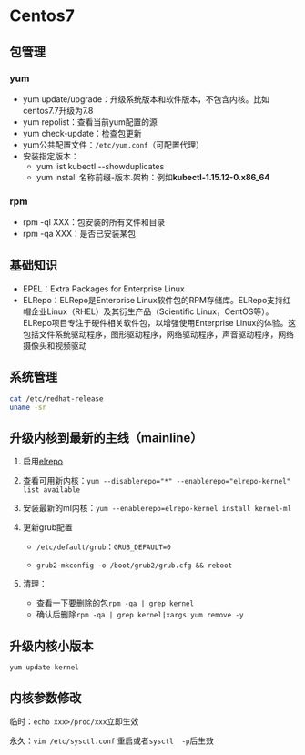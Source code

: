 # Centos7

## 包管理

### yum

- yum update/upgrade：升级系统版本和软件版本，不包含内核。比如centos7.7升级为7.8
- yum repolist：查看当前yum配置的源
- yum check-update：检查包更新
- yum公共配置文件：`/etc/yum.conf`（可配置代理）
- 安装指定版本：
  - yum list kubectl --showduplicates
  - yum install 名称前缀-版本.架构：例如**kubectl-1.15.12-0.x86_64**

### rpm

- rpm -ql XXX：包安装的所有文件和目录
- rpm -qa XXX：是否已安装某包

## 基础知识

- EPEL：Extra Packages for Enterprise Linux
- ELRepo：ELRepo是Enterprise Linux软件包的RPM存储库。ELRepo支持红帽企业Linux（RHEL）及其衍生产品（Scientific Linux，CentOS等）。ELRepo项目专注于硬件相关软件包，以增强使用Enterprise Linux的体验。这包括文件系统驱动程序，图形驱动程序，网络驱动程序，声音驱动程序，网络摄像头和视频驱动

## 系统管理

```bash
cat /etc/redhat-release
uname -sr
```

## 升级内核到最新的主线（mainline）

1. 启用[elrepo](http://elrepo.org/tiki/tiki-index.php)
2. 查看可用新内核：`yum --disablerepo="*" --enablerepo="elrepo-kernel" list available`

3. 安装最新的ml内核：`yum --enablerepo=elrepo-kernel install kernel-ml`

4. 更新grub配置

   - `/etc/default/grub`：`GRUB_DEFAULT=0`

   - `grub2-mkconfig -o /boot/grub2/grub.cfg && reboot`

5. 清理：

   - 查看一下要删除的包`rpm -qa | grep kernel`
   - 确认后删除`rpm -qa | grep kernel|xargs yum remove -y`

## 升级内核小版本

`yum update kernel`

## 内核参数修改

临时：`echo xxx>/proc/xxx`立即生效

永久：`vim /etc/sysctl.conf`  重启或者`sysctl  -p`后生效